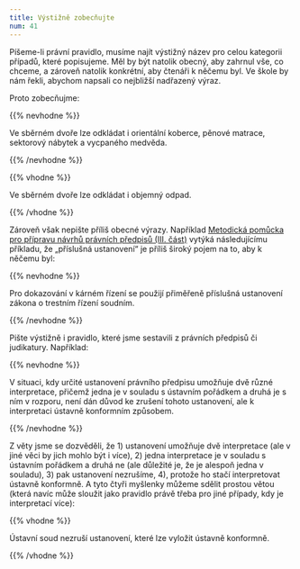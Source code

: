 ```yaml
---
title: Výstižně zobecňujte
num: 41
---
```

Píšeme-li právní pravidlo, musíme najít výstižný název pro celou kategorii případů, které popisujeme. Měl by být natolik obecný, aby zahrnul vše, co chceme, a zároveň natolik konkrétní, aby čtenáři k něčemu byl. Ve škole by nám řekli, abychom napsali co nejbližší nadřazený výraz.

Proto zobecňujme:

{{% nevhodne %}}

Ve sběrném dvoře lze odkládat i orientální koberce, pěnové matrace, sektorový nábytek a vycpaného medvěda.

{{% /nevhodne %}}

{{% vhodne %}}

Ve sběrném dvoře lze odkládat i objemný odpad.

{{% /vhodne %}}

Zároveň však nepište příliš obecné výrazy. Například [Metodická pomůcka pro přípravu návrhů právních předpisů (III. část)](https://www.vlada.cz/assets/ppov/lrv/dokumenty/Metodicka_pomuckaIII.pdf) vytýká následujícímu příkladu, že „příslušná ustanovení“ je příliš široký pojem na to, aby k něčemu byl:

{{% nevhodne %}}

Pro dokazování v kárném řízení se použijí přiměřeně příslušná ustanovení zákona o trestním řízení soudním.

{{% /nevhodne %}}

Pište výstižně i pravidlo, které jsme sestavili z právních předpisů či judikatury. Například:

{{% nevhodne %}}

V situaci, kdy určité ustanovení právního předpisu umožňuje dvě různé interpretace, přičemž jedna je v souladu s ústavním pořádkem a druhá je s ním v rozporu, není dán důvod ke zrušení tohoto ustanovení, ale k interpretaci ústavně konformním způsobem.

{{% /nevhodne %}}

Z věty jsme se dozvěděli, že 1) ustanovení umožňuje dvě interpretace (ale v jiné věci by jich mohlo být i více), 2) jedna interpretace je v souladu s ústavním pořádkem a druhá ne (ale důležité je, že je alespoň jedna v souladu), 3) pak ustanovení nezrušíme, 4), protože ho stačí interpretovat ústavně konformně. A tyto čtyři myšlenky můžeme sdělit prostou větou (která navíc může sloužit jako pravidlo právě třeba pro jiné případy, kdy je interpretací více):

{{% vhodne %}}

Ústavní soud nezruší ustanovení, které lze vyložit ústavně konformně.

{{% /vhodne %}}